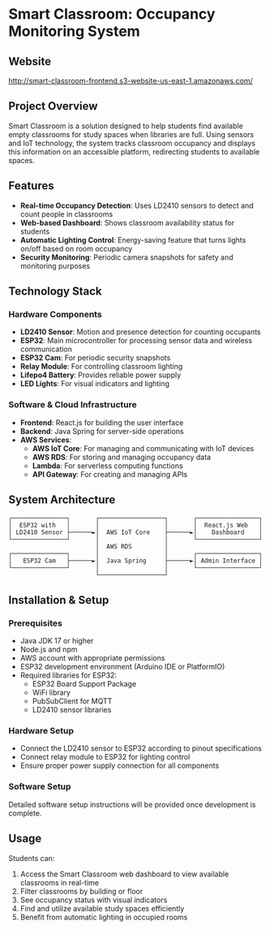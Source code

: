 # Smart Classroom: Occupancy Monitoring System

## Website
http://smart-classroom-frontend.s3-website-us-east-1.amazonaws.com/

## Project Overview
Smart Classroom is a solution designed to help students find available empty classrooms for study spaces when libraries are full. Using sensors and IoT technology, the system tracks classroom occupancy and displays this information on an accessible platform, redirecting students to available spaces.

## Features
- **Real-time Occupancy Detection**: Uses LD2410 sensors to detect and count people in classrooms
- **Web-based Dashboard**: Shows classroom availability status for students
- **Automatic Lighting Control**: Energy-saving feature that turns lights on/off based on room occupancy
- **Security Monitoring**: Periodic camera snapshots for safety and monitoring purposes

## Technology Stack

### Hardware Components
- **LD2410 Sensor**: Motion and presence detection for counting occupants
- **ESP32**: Main microcontroller for processing sensor data and wireless communication
- **ESP32 Cam**: For periodic security snapshots
- **Relay Module**: For controlling classroom lighting
- **Lifepo4 Battery**: Provides reliable power supply
- **LED Lights**: For visual indicators and lighting

### Software & Cloud Infrastructure
- **Frontend**: React.js for building the user interface
- **Backend**: Java Spring for server-side operations
- **AWS Services**:
  - **AWS IoT Core**: For managing and communicating with IoT devices
  - **AWS RDS**: For storing and managing occupancy data
  - **Lambda**: For serverless computing functions
  - **API Gateway**: For creating and managing APIs

## System Architecture
```
┌───────────────┐       ┌──────────────────┐       ┌─────────────────┐
│  ESP32 with   │       │                  │       │  React.js Web   │
│ LD2410 Sensor ├──────►│  AWS IoT Core    ├──────►│    Dashboard    │
└───────────────┘       │                  │       └─────────────────┘
                        │  AWS RDS         │
┌───────────────┐       │                  │       ┌─────────────────┐
│   ESP32 Cam   ├──────►│  Java Spring     ├──────►│ Admin Interface │
└───────────────┘       │                  │       └─────────────────┘
                        └──────────────────┘
```

## Installation & Setup
### Prerequisites
- Java JDK 17 or higher
- Node.js and npm
- AWS account with appropriate permissions
- ESP32 development environment (Arduino IDE or PlatformIO)
- Required libraries for ESP32:
  - ESP32 Board Support Package
  - WiFi library
  - PubSubClient for MQTT
  - LD2410 sensor libraries

### Hardware Setup
- Connect the LD2410 sensor to ESP32 according to pinout specifications
- Connect relay module to ESP32 for lighting control
- Ensure proper power supply connection for all components

### Software Setup
Detailed software setup instructions will be provided once development is complete.

## Usage
Students can:
1. Access the Smart Classroom web dashboard to view available classrooms in real-time
2. Filter classrooms by building or floor
3. See occupancy status with visual indicators
4. Find and utilize available study spaces efficiently
5. Benefit from automatic lighting in occupied rooms
